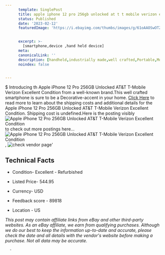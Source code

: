 ```yaml
---
      template: SinglePost
      title: apple iphone 12 pro 256gb unlocked at t t mobile verizon excellent condition
      status: Published
      date: '2023-02-12'
      featuredImage: 'https://i.ebayimg.com/thumbs/images/g/61oAAOSwOTZhjWfh/s-l225.jpg'
       

      excerpt: >-
        [smartphone,device ,hand held device]
      meta:
      canonicalLink: ''
      description: [handheld,industrially made,well crafted,Portable,Mobile,Compact,Convenient,Lightweight,Maneuverable,Man-portable,Miniature,Carriable,Hand-held,Light,Holdable,Transportable,Mobile device,Pocket-sized,On-the-go,Wireless,Cordless,Compact size,Convenient size, smartphone,device ,hand held device]
      noindex: false
      

---
```

$
      Introducing th Apple iPhone 12 Pro 256GB Unlocked AT&T T-Mobile Verizon Excellent Condition from a well-known brand.This well crafted smartphone is sure to be a Decorative-accent in your home. [Click Here](https://www.ebay.com/itm/304194743951?hash=item46d36b6e8f%3Ag%3A61oAAOSwOTZhjWfh&mkevt=1&mkcid=1&mkrid=711-53200-19255-0&campid=%253CePNCampaignId%253E&customid=%253CreferenceId%253E&toolid=10049) to read more to learn about the shipping costs and additional details for the Apple iPhone 12 Pro 256GB Unlocked AT&T T-Mobile Verizon Excellent Condition. Shipping cost is undefined.Here is the posting visibly ![Apple iPhone 12 Pro 256GB Unlocked AT&T T-Mobile Verizon Excellent Condition](https://i.ebayimg.com/thumbs/images/g/61oAAOSwOTZhjWfh/s-l225.jpg) to check out more postings here... ![Apple iPhone 12 Pro 256GB Unlocked AT&T T-Mobile Verizon Excellent Condition](https://i.ebayimg.com/images/g/61oAAOSwOTZhjWfh/s-l1200.jpg), ![check vendor page](https://origin-galleryplus.ebayimg.com/ws/web/304194743951_2_0_1/225x225.jpg)'

      

 ## Technical Facts 



     
      

 - Condition- Excellent - Refurbished 


      

 - Listed Price- 544.95 


      

 - Currency- USD 


      

 - Feedback score - 89818 


      

 - Location - US 


      
      

 *_This post may contain affiliate links from eBay and other third-party websites. As an eBay affiliate, we earn from qualifying purchases. Although we do our best to keep the information up-to-date and accurate, please check the date and all details with the vendor's website before making a purchase. Not all data may be accurate._*




      -
